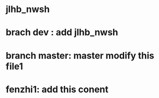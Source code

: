 # jlhb_nwsh
# brach dev : add jlhb_nwsh
# branch master: master modify this file1
# fenzhi1: add this conent
